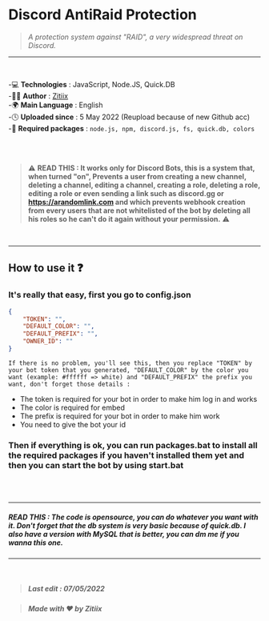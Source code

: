 # Discord AntiRaid Protection
> *A protection system against "RAID", a very widespread threat on Discord.*
---
<br />

-💻 **Technologies** : JavaScript, Node.JS, Quick.DB <br />
-👨‍💻 **Author** : [Zitiix](https://github.com/ZitiixDevelopment) <br />
-🌍 **Main Language** : English <br />
-🕓 **Uploaded since** : 5 May 2022 (Reupload because of new Github acc) <br />
-🤖 **Required packages** : ``node.js, npm, discord.js, fs, quick.db, colors``

<br />
<br />

> ⚠️ **READ THIS : It works only for Discord Bots, this is a system that, when turned "on", Prevents a user from creating a new channel, deleting a channel, editing a channel, creating a role, deleting a role, editing a role or even sending a link such as discord.gg or https://arandomlink.com and which prevents webhook creation from every users that are not whitelisted of the bot by deleting all his roles so he can't do it again without your permission.** ⚠️
<br />

---

## __How to use it ❓__

### It's really that easy, first you go to config.json
```json
{
    "TOKEN": "",
    "DEFAULT_COLOR": "",
    "DEFAULT_PREFIX": "",
    "OWNER_ID": ""
}
```
``If there is no problem, you'll see this, then you replace "TOKEN" by your bot token that you generated, "DEFAULT_COLOR" by the color you want (example: #ffffff => white) and "DEFAULT_PREFIX" the prefix you want, don't forget those details : ``
- The token is required for your bot in order to make him log in and works
- The color is required for embed
- The prefix is required for your bot in order to make him work
- You need to give the bot your id 

### Then if everything is ok, you can run packages.bat to install all the required packages if you haven't installed them yet and then you can start the bot by using start.bat
<br />
<br />

---

##### READ THIS : The code is opensource, you can do whatever you want with it. Don't forget that the db system is very basic because of quick.db. I also have a version with MySQL that is better, you can dm me if you wanna this one.

---
<br />

> ##### Last edit : 07/05/2022

> ##### Made with ❤️ by Zitiix
